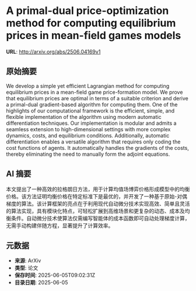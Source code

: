 # A primal-dual price-optimization method for computing equilibrium prices in mean-field games models

**URL**: http://arxiv.org/abs/2506.04169v1

## 原始摘要

We develop a simple yet efficient Lagrangian method for computing equilibrium
prices in a mean-field game price-formation model. We prove that equilibrium
prices are optimal in terms of a suitable criterion and derive a primal-dual
gradient-based algorithm for computing them. One of the highlights of our
computational framework is the efficient, simple, and flexible implementation
of the algorithm using modern automatic differentiation techniques. Our
implementation is modular and admits a seamless extension to high-dimensional
settings with more complex dynamics, costs, and equilibrium conditions.
Additionally, automatic differentiation enables a versatile algorithm that
requires only coding the cost functions of agents. It automatically handles the
gradients of the costs, thereby eliminating the need to manually form the
adjoint equations.


## AI 摘要

本文提出了一种高效的拉格朗日方法，用于计算均值场博弈价格形成模型中的均衡价格。该方法证明均衡价格在特定标准下是最优的，并开发了一种基于原始-对偶梯度的算法。该计算框架的亮点在于利用现代自动微分技术实现高效、简单且灵活的算法实现，具有模块化特点，可轻松扩展到高维场景和更复杂的动态、成本及均衡条件。自动微分技术使算法仅需编写智能体的成本函数即可自动处理梯度计算，无需手动构建伴随方程，显著提升了计算效率。

## 元数据

- **来源**: ArXiv
- **类型**: 论文
- **保存时间**: 2025-06-05T09:02:31Z
- **目录日期**: 2025-06-05
